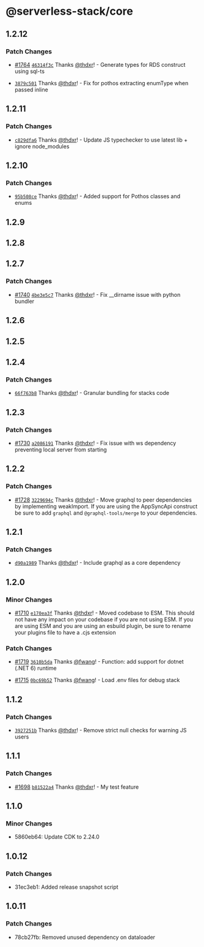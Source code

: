 # @serverless-stack/core

## 1.2.12

### Patch Changes

- [#1764](https://github.com/serverless-stack/serverless-stack/pull/1764) [`46314f3c`](https://github.com/serverless-stack/serverless-stack/commit/46314f3ca857f5a5c6a58e4c333bd9e670769279) Thanks [@thdxr](https://github.com/thdxr)! - Generate types for RDS construct using sql-ts

* [`3879c501`](https://github.com/serverless-stack/serverless-stack/commit/3879c501b36195b81c2717d848cc4d06a78c06b6) Thanks [@thdxr](https://github.com/thdxr)! - Fix for pothos extracting enumType when passed inline

## 1.2.11

### Patch Changes

- [`c829dfa6`](https://github.com/serverless-stack/serverless-stack/commit/c829dfa600b55a3d82495756e7489b858f8a01d0) Thanks [@thdxr](https://github.com/thdxr)! - Update JS typechecker to use latest lib + ignore node_modules

## 1.2.10

### Patch Changes

- [`95b508ce`](https://github.com/serverless-stack/serverless-stack/commit/95b508ce3e702531f2fe09bd3c83f5ed86eae015) Thanks [@thdxr](https://github.com/thdxr)! - Added support for Pothos classes and enums

## 1.2.9

## 1.2.8

## 1.2.7

### Patch Changes

- [#1740](https://github.com/serverless-stack/serverless-stack/pull/1740) [`4be3e5c7`](https://github.com/serverless-stack/serverless-stack/commit/4be3e5c76184d43303ee477cf51104a6f4f744a4) Thanks [@thdxr](https://github.com/thdxr)! - Fix \_\_dirname issue with python bundler

## 1.2.6

## 1.2.5

## 1.2.4

### Patch Changes

- [`66f763b8`](https://github.com/serverless-stack/serverless-stack/commit/66f763b899bdf5087c109384033a16860fac9b1c) Thanks [@thdxr](https://github.com/thdxr)! - Granular bundling for stacks code

## 1.2.3

### Patch Changes

- [#1730](https://github.com/serverless-stack/serverless-stack/pull/1730) [`a2086191`](https://github.com/serverless-stack/serverless-stack/commit/a20861911859b3a48f668b2eb1f113e896cb851b) Thanks [@thdxr](https://github.com/thdxr)! - Fix issue with ws dependency preventing local server from starting

## 1.2.2

### Patch Changes

- [#1728](https://github.com/serverless-stack/serverless-stack/pull/1728) [`3229694c`](https://github.com/serverless-stack/serverless-stack/commit/3229694ceee9f18d008a621705d46c28e9ca2f35) Thanks [@thdxr](https://github.com/thdxr)! - Move graphql to peer dependencies by implementing weakImport. If you are using the AppSyncApi construct be sure to add `graphql` and `@graphql-tools/merge` to your dependencies.

## 1.2.1

### Patch Changes

- [`d90a1989`](https://github.com/serverless-stack/serverless-stack/commit/d90a1989411fa5d868778d2e686323ad08e33efb) Thanks [@thdxr](https://github.com/thdxr)! - Include graphql as a core dependency

## 1.2.0

### Minor Changes

- [#1710](https://github.com/serverless-stack/serverless-stack/pull/1710) [`e170ea3f`](https://github.com/serverless-stack/serverless-stack/commit/e170ea3fb586cbe36e11beb8f9d9af4f420c2d7e) Thanks [@thdxr](https://github.com/thdxr)! - Moved codebase to ESM. This should not have any impact on your codebase if you are not using ESM. If you are using ESM and you are using an esbuild plugin, be sure to rename your plugins file to have a .cjs extension

### Patch Changes

- [#1719](https://github.com/serverless-stack/serverless-stack/pull/1719) [`3610b5da`](https://github.com/serverless-stack/serverless-stack/commit/3610b5da4f57fd35f1fb824701b7bfc4e8ce1a83) Thanks [@fwang](https://github.com/fwang)! - Function: add support for dotnet (.NET 6) runtime

* [#1715](https://github.com/serverless-stack/serverless-stack/pull/1715) [`0bc69b52`](https://github.com/serverless-stack/serverless-stack/commit/0bc69b520f68dc5325b974386170d3db0d21416c) Thanks [@fwang](https://github.com/fwang)! - Load .env files for debug stack

## 1.1.2

### Patch Changes

- [`3927251b`](https://github.com/serverless-stack/serverless-stack/commit/3927251bbc834009ea19654f54a4e6c935ea90e9) Thanks [@thdxr](https://github.com/thdxr)! - Remove strict null checks for warning JS users

## 1.1.1

### Patch Changes

- [#1698](https://github.com/serverless-stack/serverless-stack/pull/1698) [`b81522a4`](https://github.com/serverless-stack/serverless-stack/commit/b81522a4dd0789292a4300b5465c4cab13f7a0cc) Thanks [@thdxr](https://github.com/thdxr)! - My test feature

## 1.1.0

### Minor Changes

- 5860eb64: Update CDK to 2.24.0

## 1.0.12

### Patch Changes

- 31ec3eb1: Added release snapshot script

## 1.0.11

### Patch Changes

- 78cb27fb: Removed unused dependency on dataloader
